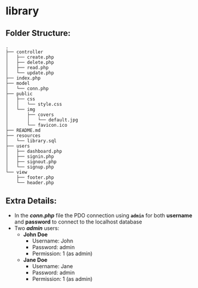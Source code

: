 # library
## Folder Structure:
    .
    ├── controller
    │   ├── create.php
    │   ├── delete.php
    │   ├── read.php
    │   └── update.php
    ├── index.php
    ├── model
    │   └── conn.php
    ├── public
    │   ├── css
    │   │   └── style.css
    │   └── img
    │       ├── covers
    │       │   └── default.jpg
    │       └── favicon.ico
    ├── README.md
    ├── resources
    │   └── library.sql
    ├── users
    │   ├── dashboard.php
    │   ├── signin.php
    │   ├── signout.php
    │   └── signup.php
    └── view
        ├── footer.php
        └── header.php

## Extra Details:
* In the _**conn.php**_ file the PDO connection using **`admin`** for both **username** and **password** to connect to the localhost database
* Two ___admin___ users:
    * **John Doe**
        - Username: John
        - Password: admin
        - Permission: 1 (as admin)
    * **Jane Doe** 
        - Username: Jane
        - Password: admin
        - Permission: 1 (as admin)